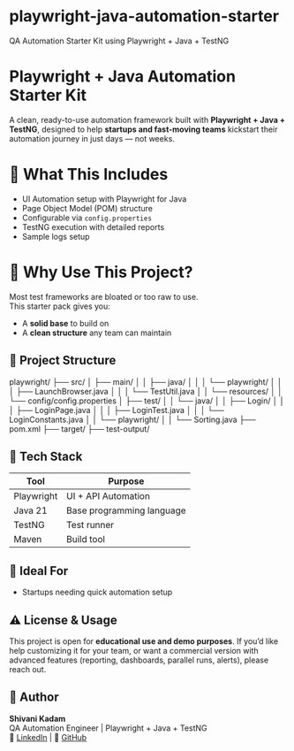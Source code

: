 # playwright-java-automation-starter
QA Automation Starter Kit using Playwright + Java + TestNG

# Playwright + Java Automation Starter Kit
A clean, ready-to-use automation framework built with **Playwright + Java + TestNG**, designed to help **startups and fast-moving teams** kickstart their automation journey in just days — not weeks.

# 🚀 What This Includes
- UI Automation setup with Playwright for Java
- Page Object Model (POM) structure
- Configurable via `config.properties`
- TestNG execution with detailed reports
- Sample logs setup

# 🧠 Why Use This Project?
Most test frameworks are bloated or too raw to use.  
This starter pack gives you:
- A **solid base** to build on
- A **clean structure** any team can maintain

## 📂 Project Structure
playwright/
├── src/
│   ├── main/
│   │   ├── java/
│   │   │   └── playwright/
│   │   │       ├── LaunchBrowser.java
│   │   │       └── TestUtil.java
│   │   └── resources/
│   │       └── config/config.properties
│   ├── test/
│   │   └── java/
│   │       ├── Login/
│   │       │   ├── LoginPage.java
│   │       │   ├── LoginTest.java
│   │       │   └── LoginConstants.java
│   │       └── playwright/
│   │           └── Sorting.java
├── pom.xml
├── target/
├── test-output/

## 🔧 Tech Stack
| Tool        | Purpose                  |
|-------------|--------------------------|
| Playwright  | UI + API Automation      |
| Java 21     | Base programming language|
| TestNG      | Test runner              |
| Maven       | Build tool               |

## 🎯 Ideal For
- Startups needing quick automation setup

## ⚠️ License & Usage
This project is open for **educational use and demo purposes**.
If you’d like help customizing it for your team, or want a commercial version with advanced features (reporting, dashboards, parallel runs, alerts), please reach out.

## 🙌 Author
**Shivani Kadam**  
QA Automation Engineer | Playwright + Java + TestNG  
🔗 [LinkedIn](https://www.linkedin.com/in/shivanikadam910) | 📁 [GitHub](https://github.com/shivanikadam910)

